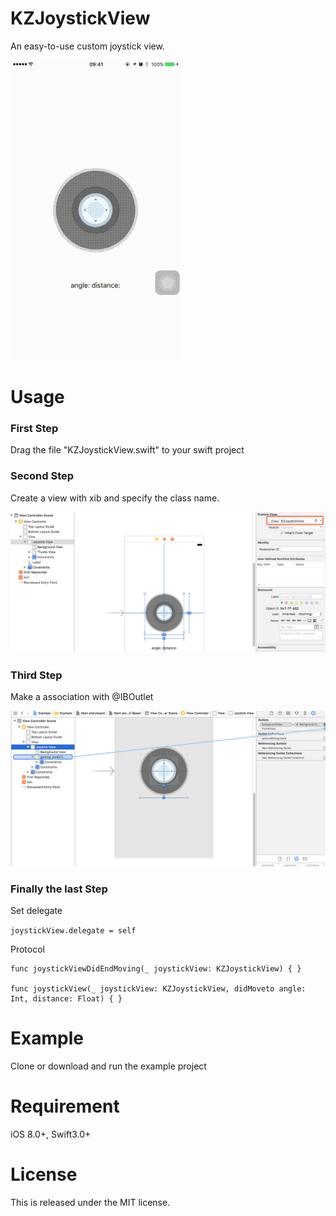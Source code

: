 # KZJoystickView
An easy-to-use custom joystick view.

![](https://github.com/pkz0313/KZJoystickView/blob/master/KZJoystickView/KZJoystickView.gif)

# Usage
### First Step
Drag the file "KZJoystickView.swift" to your swift project

### Second Step
Create a view with xib and specify the class name.

![specify the class name](https://github.com/pkz0313/KZJoystickView/blob/master/KZJoystickView/image1.png)

### Third Step
Make a association with @IBOutlet

![specify the class name](https://github.com/pkz0313/KZJoystickView/blob/master/KZJoystickView/image2.png)

### Finally the last Step 
Set delegate

```joystickView.delegate = self```

Protocol

```    
func joystickViewDidEndMoving(_ joystickView: KZJoystickView) { }
    
func joystickView(_ joystickView: KZJoystickView, didMoveto angle: Int, distance: Float) { }
```
# Example
Clone or download and run the example project

# Requirement
iOS 8.0+, Swift3.0+

# License
This is released under the MIT license.
